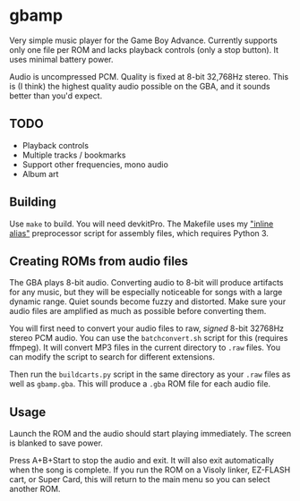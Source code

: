 # gbamp

Very simple music player for the Game Boy Advance. Currently supports only one file per ROM and lacks playback controls (only a stop button). It uses minimal battery power.

Audio is uncompressed PCM. Quality is fixed at 8-bit 32,768Hz stereo. This is (I think) the highest quality audio possible on the GBA, and it sounds better than you'd expect.

## TODO

- Playback controls
- Multiple tracks / bookmarks
- Support other frequencies, mono audio
- Album art

## Building

Use `make` to build. You will need devkitPro. The Makefile uses my ["inline alias"](https://github.com/vanjac/gas-inline-alias) preprocessor script for assembly files, which requires Python 3.

## Creating ROMs from audio files

The GBA plays 8-bit audio. Converting audio to 8-bit will produce artifacts for any music, but they will be especially noticeable for songs with a large dynamic range. Quiet sounds become fuzzy and distorted. Make sure your audio files are amplified as much as possible before converting them.

You will first need to convert your audio files to raw, *signed* 8-bit 32768Hz stereo PCM audio. You can use the `batchconvert.sh` script for this (requires ffmpeg). It will convert MP3 files in the current directory to `.raw` files. You can modify the script to search for different extensions.

Then run the `buildcarts.py` script in the same directory as your `.raw` files as well as `gbamp.gba`. This will produce a `.gba` ROM file for each audio file.

## Usage

Launch the ROM and the audio should start playing immediately. The screen is blanked to save power.

Press A+B+Start to stop the audio and exit. It will also exit automatically when the song is complete. If you run the ROM on a Visoly linker, EZ-FLASH cart, or Super Card, this will return to the main menu so you can select another ROM.
